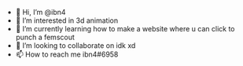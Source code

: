 - 👋 Hi, I’m @ibn4
- 👀 I’m interested in 3d animation
- 🌱 I’m currently learning how to make a website where u can click to punch a femscout
- 💞️ I’m looking to collaborate on idk xd
- 📫 How to reach me ibn4#6958

<!---
ibn4/ibn4 is a ✨ special ✨ repository because its `README.md` (this file) appears on your GitHub profile.
You can click the Preview link to take a look at your changes.
--->
